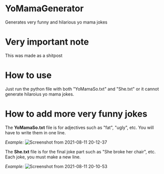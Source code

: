 # YoMamaGenerator
Generates very funny and hilarious yo mama jokes
# Very important note
This was made as a shitpost
# How to use
Just run the python file with both "YoMamaSo.txt" and "She.txt" or it cannot generate hilaroius yo mama jokes.
# How to add more very funny jokes
The **YoMamaSo.txt** file is for adjectives such as "fat", "ugly", etc. You will have to write them in one line.

*Example:* ![Screenshot from 2021-08-11 20-12-37](https://user-images.githubusercontent.com/74509173/129081424-a6778fcd-804e-4e8c-847d-de673af4b7e2.png)

The **She.txt** file is for the final joke part such as "She broke her chair", etc. Each joke, you must make a new line.

*Example:* ![Screenshot from 2021-08-11 20-10-53](https://user-images.githubusercontent.com/74509173/129081520-a8bd354c-acf5-4806-9697-a56d7c315fe4.png)
